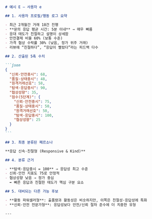 ````markdown
# 예시 E – 사용자 e

## 1. 사용자 프로필/행동 로그 요약

- 최근 2개월간 거래 18건 진행
- **문의 응답 평균 시간: 5분 이내** → 매우 빠름
- 응대 태도가 친절하고 설명이 상세함
- 안전결제 비율 60% (보통 수준)
- 가격 협상 수락률 30% (낮음, 정가 위주 거래)
- 리뷰에 “친절하다”, “응답이 빨랐다”라는 피드백 다수

## 2. 산출된 5축 수치

```json
{
  "신뢰·안전중시": 68,
  "품질·상태중시": 48,
  "원격거래선호": 58,
  "탐색·응답중시": 90,
  "협상성향": 35,
  "점수(5단계)": {
    "신뢰·안전중시": 75,
    "품질·상태중시": 50,
    "원격거래선호": 50,
    "탐색·응답중시": 100,
    "협상성향": 25
  }
}
```

## 3. 최종 분류된 페르소나

**응답 신속·친절형 (Responsive & Kind)**

## 4. 분류 근거

- **탐색·응답중시 = 100** → 응답성 최고 수준
- 신뢰·안전 지표도 75로 안정적
- 협상성향 낮음 → 정가 중심
  ➡ 빠른 응답과 친절한 태도가 핵심 구분 요소

## 5. 대비되는 다른 가능 후보

- **활동 파워셀러형**: 출품량과 활동성은 비슷하지만, 이쪽은 친절성·응답성에 특화
- **신뢰·안전 전문가형**: 응답성보다 안전/신뢰 절차 준수에 더 치중한 유형

---
````
